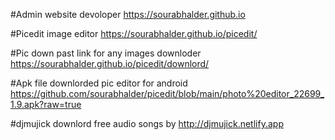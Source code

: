 #Admin
website devoloper
https://sourabhalder.github.io

#Picedit
image editor
https://sourabhalder.github.io/picedit/

#Pic down
past link for any images downloder
https://sourabhalder.github.io/picedit/downlord/

#Apk file
downlorded pic editor for android
https://github.com/sourabhalder/picedit/blob/main/photo%20editor_22699_1.9.apk?raw=true

#djmujick 
downlord free audio songs by
http://djmujick.netlify.app
